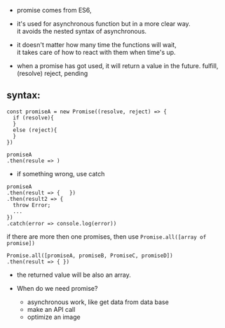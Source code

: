 - promise comes from ES6,
- it's used for asynchronous function but in a more clear way.   
it avoids the nested syntax of asynchronous.

- it doesn't matter how many time the functions will wait,      
it takes care of how to react with them when time's up.

- when a promise has got used,
it will return a value in the future.
fulfill,(resolve)
reject,
pending

## syntax:

```
const promiseA = new Promise((resolve, reject) => {
  if (resolve){
  }
  else (reject){
  }
})

promiseA
.then(resule => )
```

- if something wrong, use catch

```
promiseA
.then(result => {   })
.then(result2 => {
  throw Error;
  ...
})
.catch(error => console.log(error))

```
if there are more then one promises,
then use ```Promise.all([array of promise])```
```
Promise.all([promiseA, promiseB, PromiseC, promiseD])
.then(result => { })

```
- the returned value will be also an array.

- When do we need promise?
  - asynchronous work, like get data from data base
  - make an API call
  - optimize an image
  


